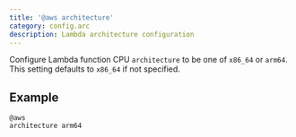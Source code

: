 ```yaml
---
title: '@aws architecture'
category: config.arc
description: Lambda architecture configuration
---
```


Configure Lambda function CPU `architecture` to be one of `x86_64` or `arm64`. This setting defaults to `x86_64` if not specified.

## Example

```arc
@aws
architecture arm64
```
